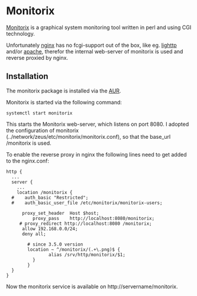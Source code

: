 # Monitorix

[Monitorix](http://www.monitorix.org/) is a graphical system monitoring tool written
in perl and using CGI technology.

Unfortunately [nginx](http://nginx.org/) has no fcgi-support out of the box,
like eg. [lighttp](http://www.lighttpd.net/) and/or [apache](http://httpd.apache.org/),
therefor the internal web-server of monitorix is used and reverse proxied by nginx.

## Installation

The monitorix package is installed via the [AUR](https://aur.archlinux.org/packages/monitorix).

Monitorix is started via the following command:

```
systemctl start monitorix
```

This starts the Monitorix web-server, which listens on port 8080. I adopted the
configuration of monitorix (../network/zeus/etc/monitorix/monitorix.conf), so that
the base_url /monitorix is used.

To enable the reverse proxy in nginx the following lines need to get added to the
nginx.conf:

```
http {
  ...
  server {
    ...
    location /monitorix {
  #    auth_basic "Restricted";
  #    auth_basic_user_file /etc/monitorix/monitorix-users;

      proxy_set_header  Host $host;
          proxy_pass    http://localhost:8080/monitorix;
     # proxy_redirect http://localhost:8080 /monitorix;
      allow 192.168.0.0/24;
      deny all;     

        # since 3.5.0 version
        location ~ ^/monitorix/(.+\.png)$ {
                alias /srv/http/monitorix/$1;
          } 
        }
  }
}
```

Now the monitorix service is available on http://servername/monitorix.

